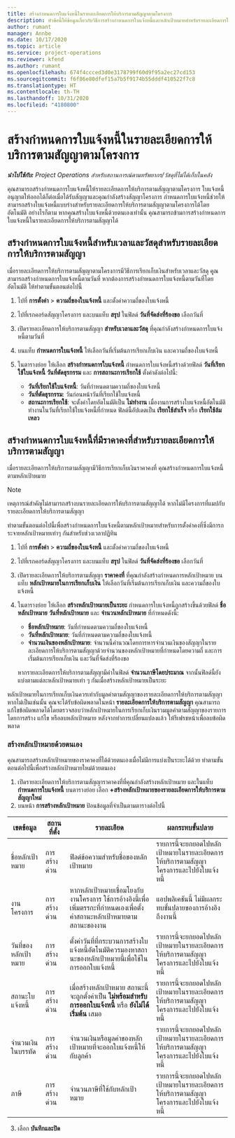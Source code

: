 ```yaml
---
title: สร้างกำหนดการใบแจ้งหนี้ในรายละเอียดการให้บริการตามสัญญาตามโครงการ
description: หัวข้อนี้ให้ข้อมูลเกี่ยวกับวิธีการสร้างกำหนดการใบแจ้งหนี้และหลักเป้าหมายสำหรับรายละเอียดการให้บริการตามสัญญา
author: rumant
manager: Annbe
ms.date: 10/17/2020
ms.topic: article
ms.service: project-operations
ms.reviewer: kfend
ms.author: rumant
ms.openlocfilehash: 674f4ccced3d0e3178799f60d9f95a2ec27cd153
ms.sourcegitcommit: f6f86e80dfef15a7b5f9174b55dddf410522f7c8
ms.translationtype: HT
ms.contentlocale: th-TH
ms.lasthandoff: 10/31/2020
ms.locfileid: "4180800"
---
```

# <a name="create-an-invoice-schedule-on-a-project-based-contract-line"></a>สร้างกำหนดการใบแจ้งหนี้ในรายละเอียดการให้บริการตามสัญญาตามโครงการ 

_**นำไปใช้กับ:** Project Operations สำหรับสถานการณ์ตามทรัพยากร/วัสดุที่ไม่ได้เก็บในคลัง_

คุณสามารถสร้างกำหนดการใบแจ้งหนี้ให้รายละเอียดการให้บริการตามสัญญาตามโครงการ ใบแจ้งหนี้อนุญาตให้ออกได้ก็ต่อเมื่อได้รับสัญญาและคุณกำลังสร้างสัญญาโครงการ กำหนดการใบแจ้งหนี้ช่วยให้สามารถสร้างใบแจ้งหนี้แบบร่างสำหรับรายละเอียดการให้บริการตามสัญญาตามโครงการได้โดยอัตโนมัติ อย่างไรก็ตาม หากคุณสร้างใบแจ้งหนี้ด้วยตนเองเท่านั้น คุณสามารถข้ามการสร้างกำหนดการใบแจ้งหนี้ในรายละเอียดการให้บริการตามสัญญาได้

## <a name="create-a-time-and-material-invoice-schedule-for-a-contract-line"></a>สร้างกำหนดการใบแจ้งหนี้สำหรับเวลาและวัสดุสำหรับรายละเอียดการให้บริการตามสัญญา

เมื่อรายละเอียดการให้บริการตามสัญญาตามโครงการมีวิธีการเรียกเก็บเงินสำหรับเวลาและวัสดุ คุุณสามารถสร้างกำหนดการใบแจ้งหนี้ตามวันที่ หากต้องการสร้างกำหนดการใบแจ้งหนี้ตามวันที่โดยอัตโนมัติ ให้ทำตามขั้นตอนต่อไปนี้

1. ไปที่ **การตั้งค่า** > **ความถี่ของใบแจ้งหนี้** และตั้งค่าความถี่ของใบแจ้งหนี้
2. ไปที่เรกคอร์ดสัญญาโครงการ และบนแท็บ **สรุป** ในฟิลด์ **วันที่จัดส่งที่ร้องขอ** เลือกวันที่
3. เปิดรายละเอียดการให้บริการตามสัญญา **สำหรับเวลาและวัสดุ** ที่คุณกำลังสร้างกำหนดการใบแจ้งหนี้ตามวันที่ 
4. บนแท็บ **กำหนดการใบแจ้งหนี้** ให้เลือกวันที่เริ่มต้นการเรียกเก็บเงิน และความถี่ของใบแจ้งหนี้
5. ในตารางย่อย ให้เลือก **สร้างกำหนดการใบแจ้งหนี้** กำหนดการใบแจ้งหนี้สร้างด้วยฟิลด์ **วันที่เรียกใช้ใบแจ้งหนี้** **วันที่ตัดธุรกรรม** และ **การสถานะการเรียกใช้** ตั้งค่าดังต่อไปนี้:

    - **วันที่เรียกใช้ใบแจ้งหนี้**: วันที่กำหนดตามความถี่ของใบแจ้งหนี้
    - **วันที่ตัดธุรกรรม**: วันก่อนหน้าวันที่เรียกใช้ใบแจ้งหนี้
    - **สถานะการเรียกใช้**: จะตั้งค่าโดยอัตโนมัติเป็น **ไม่ทำงาน** เมื่องานการสร้างใบแจ้งหนี้อัตโนมัติทำงานในวันที่เรียกใช้ใบแจ้งหนี้ที่กำหนด ฟิลด์นี้อัปเดตเป็น **เรียกใช้สำเร็จ** หรือ **เรียกใช้ล้มเหลว**

## <a name="create-a-fixed-price-invoice-schedule-for-a-contract-line"></a>สร้างกำหนดการใบแจ้งหนี้ที่มีราคาคงที่สำหรับรายละเอียดการให้บริการตามสัญญา

เมื่อรายละเอียดการให้บริการตามสัญญามีวิธีการเรียกเก็บเงินราคาคงที่ คุณสร้างกำหนดการใบแจ้งหนี้ตามหลักเป้าหมาย 

> [!NOTE]
> เหตุการณ์สำคัญไม่สามารถสร้างบนรายละเอียดการให้บริการตามสัญญาได้ หากไม่มีโครงการที่แมปกับรายละเอียดการให้บริการตามสัญญา

ทำตามขั้นตอนต่อไปนี้เพื่อสร้างกำหนดการใบแจ้งหนี้ตามหลักเป้าหมายสำหรับการตั้งค่าคงที่ซึ่งมีการกระจายหลักเป้าหมายเท่าๆ กันสำหรับช่วงเวลาปฏิทิน

1. ไปที่ **การตั้งค่า** > **ความถี่ของใบแจ้งหนี้** และตั้งค่าความถี่ของใบแจ้งหนี้
2. ไปที่เรกคอร์ดสัญญาโครงการ และบนแท็บ **สรุป** ในฟิลด์ **วันที่จัดส่งที่ร้องขอ** เลือกวันที่
3. เปิดรายละเอียดการให้บริการตามสัญญา **ราคาคงที่** ที่คุณกำลังสร้างกำหนดการหลักเป้าหมาย บนแท็บ **หลักเป้าหมายในการเรียกเก็บเงิน** ให้เลือกวันที่เริ่มต้นการเรียกเก็บเงิน และความถี่ของใบแจ้งหนี้ 
4. ในตารางย่อย ให้เลือก **สร้างหลักเป้าหมายเป็นระยะ** กำหนดการใบแจ้งหนี้ถูกสร้างขึ้นด้วยฟิลด์ **ชื่อหลักเป้าหมาย** **วันที่หลักเป้าหมาย** และ **จำนวนหลักเป้าหมาย** ที่กำหนดดังนี้:

    - **ชื่อหลักเป้าหมาย**: วันที่กำหนดตามความถี่ของใบแจ้งหนี้
    - **วันที่หลักเป้าหมาย**: วันที่กำหนดตามความถี่ของใบแจ้งหนี้
    - **จำนวนเงินของหลักเป้าหมาย**: จำนวนนี้คำนวณโดยการหารจำนวนเงินของสัญญาในรายละเอียดการให้บริการตามสัญญาด้วยจำนวนของหลักเป้าหมายที่กำหนดโดยความถี่ และการเริ่มต้นการเรียกเก็บเงิน และวันที่จัดส่งที่ร้องขอ

    หากรายละเอียดการให้บริการตามสัญญามีค่าในฟิลด์ **จำนวนภาษีโดยประมาณ** จากนั้นฟิลด์นี้ยังแบ่งตามแต่ละหลักเป้าหมายเท่า ๆ กันเมื่อสร้างหลักเป้าหมายเป็นระยะ

หลักเป้าหมายในการเรียกเก็บเงินควรเท่ากับมูลค่าตามสัญญาของรายละเอียดการให้บริการตามสัญญา หากไม่เป็นเช่นนั้น คุณจะได้รับข้อผิดพลาดในหน้า **รายละเอียดการให้บริการตามสัญญา** คุณสามารถแก้ไขข้อผิดพลาดได้โดยตรวจสอบว่าหลักเป้าหมายในการเรียกเก็บเงินรวมมูลค่าตามสัญญาของรายการโดยการสร้าง แก้ไข หรือลบหลักเป้าหมาย หลังจากทำการเปลี่ยนแปลงแล้ว ให้รีเฟรชหน้าเพื่อลบข้อผิดพลาด

### <a name="manually-create-milestones"></a>สร้างหลักเป้าหมายด้วยตนเอง

คุณสามารถสร้างหลักเป้าหมายของราคาคงที่ได้ด้วยตนเองเมื่อไม่มีการแบ่งเป็นระยะได้ด้วย ทำตามขั้นตอนต่อไปนี้เพื่อสร้างหลักเป้าหมายใหม่ด้วยตนเอง

1. เปิดรายละเอียดการให้บริการตามสัญญาราคาคงที่ที่คุณกำลังสร้างหลักเป้าหมาย และในแท็บ **กำหนดการใบแจ้งหนี้** บนตารางย่อย เลือก **+สร้างหลักเป้าหมายของรายละเอียดการให้บริการตามสัญญาใหม่** 
2. บนหน้า **การสร้างหลักเป้าหมาย** ป้อนข้อมูลที่จำเป็นตามตารางต่อไปนี้

| เขตข้อมูล | สถานที่ตั้ง | รายละเอียด | ผลกระทบขั้นปลาย |
| --- | --- | --- | --- |
| ชื่อหลักเป้าหมาย | การสร้างด่วน | ฟิลด์ข้อความสำหรับชื่อของหลักเป้าหมาย | รายการนี้จะยกยอดไปหลักเป้าหมายในรายละเอียดการให้บริการตามสัญญาโครงการและไปยังใบแจ้งหนี้ |
| งานโครงการ | การสร้างด่วน | หากหลักเป้าหมายเชื่อมโยงกับงานโครงการ ใช้การอ้างอิงนี้เพื่อเพิ่มตรรกะที่กำหนดเองเพื่อตั้งค่าสถานะหลักเป้าหมายตามสถานะของงาน | แอปพลิเคชันนี้ ไม่มีผลกระทบขั้นปลายของการอ้างอิงถึงงานนี้ |
| วันที่ของหลักเป้าหมาย | การสร้างด่วน | ตั้งค่าวันที่ที่กระบวนการสร้างใบแจ้งหนี้อัตโนมัติควรมองหาสถานะของหลักเป้าหมายนี้เพื่อใช้ในการออกใบแจ้งหนี้ | รายการนี้จะยกยอดไปหลักเป้าหมายในรายละเอียดการให้บริการตามสัญญาโครงการและไปยังใบแจ้งหนี้ |
| สถานะใบแจ้งหนี้ | การสร้างด่วน | เมื่อสร้างหลักเป้าหมาย สถานะนี้จะถูกตั้งค่าเป็น **ไม่พร้อมสำหรับการออกใบแจ้งหนี้** หรือ **ยังไม่ได้เริ่มต้น** เสมอ | รายการนี้จะยกยอดไปหลักเป้าหมายในรายละเอียดการให้บริการตามสัญญาโครงการและไปยังใบแจ้งหนี้ |
| จำนวนเงินในบรรทัด | การสร้างด่วน | จำนวนเงินหรือมูลค่าของหลักเป้าหมายที่จะออกใบแจ้งหนี้ให้กับลูกค้า | รายการนี้จะยกยอดไปหลักเป้าหมายในรายละเอียดการให้บริการตามสัญญาโครงการและไปยังใบแจ้งหนี้ |
| ภาษี | การสร้างด่วน | จำนวนภาษีที่ใช้กับหลักเป้าหมาย | รายการนี้จะยกยอดไปหลักเป้าหมายในรายละเอียดการให้บริการตามสัญญาโครงการและไปยังใบแจ้งหนี้ |

3. เลือก **บันทึกและปิด**
